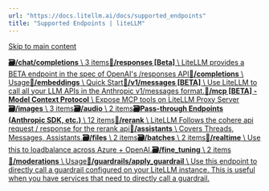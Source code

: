 ```yaml
---
url: "https://docs.litellm.ai/docs/supported_endpoints"
title: "Supported Endpoints | liteLLM"
---
```


[Skip to main content](https://docs.litellm.ai/docs/supported_endpoints#__docusaurus_skipToContent_fallback)

[**🗃️/chat/completions** \\
3 items](https://docs.litellm.ai/docs/completion)[**📄️/responses \[Beta\]** \\
LiteLLM provides a BETA endpoint in the spec of OpenAI's /responses API](https://docs.litellm.ai/docs/response_api)[**📄️/completions** \\
Usage](https://docs.litellm.ai/docs/text_completion)[**📄️/embeddings** \\
Quick Start](https://docs.litellm.ai/docs/embedding/supported_embedding)[**📄️/v1/messages \[BETA\]** \\
Use LiteLLM to call all your LLM APIs in the Anthropic v1/messages format.](https://docs.litellm.ai/docs/anthropic_unified)[**📄️/mcp \[BETA\] - Model Context Protocol** \\
Expose MCP tools on LiteLLM Proxy Server](https://docs.litellm.ai/docs/mcp)[**🗃️/images** \\
3 items](https://docs.litellm.ai/docs/image_generation)[**🗃️/audio** \\
2 items](https://docs.litellm.ai/docs/audio_transcription)[**🗃️Pass-through Endpoints (Anthropic SDK, etc.)** \\
12 items](https://docs.litellm.ai/docs/pass_through/intro)[**📄️/rerank** \\
LiteLLM Follows the cohere api request / response for the rerank api](https://docs.litellm.ai/docs/rerank)[**📄️/assistants** \\
Covers Threads, Messages, Assistants.](https://docs.litellm.ai/docs/assistants)[**🗃️/files** \\
2 items](https://docs.litellm.ai/docs/files_endpoints)[**🗃️/batches** \\
2 items](https://docs.litellm.ai/docs/batches)[**📄️/realtime** \\
Use this to loadbalance across Azure + OpenAI.](https://docs.litellm.ai/docs/realtime)[**🗃️/fine\_tuning** \\
2 items](https://docs.litellm.ai/docs/fine_tuning)[**📄️/moderations** \\
Usage](https://docs.litellm.ai/docs/moderation)[**📄️/guardrails/apply\_guardrail** \\
Use this endpoint to directly call a guardrail configured on your LiteLLM instance. This is useful when you have services that need to directly call a guardrail.](https://docs.litellm.ai/docs/apply_guardrail)
